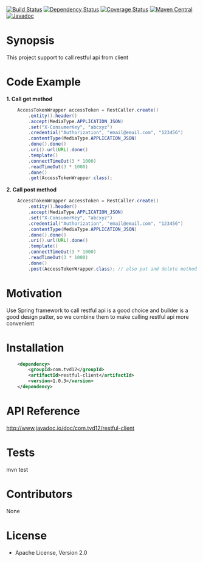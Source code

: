 [![Build Status](https://travis-ci.org/tvd12/restful-client.svg?branch=master)](https://travis-ci.org/tvd12/restful-client)
[![Dependency Status](https://www.versioneye.com/user/projects/5717990efcd19a00415b1f61/badge.svg?style=flat)](https://www.versioneye.com/user/projects/5717990efcd19a00415b1f61)
[![Coverage Status](https://coveralls.io/repos/github/tvd12/restful-client/badge.svg?branch=master)](https://coveralls.io/github/tvd12/restful-client?branch=master)
[![Maven Central](https://maven-badges.herokuapp.com/maven-central/com.tvd12/restful-client/badge.svg)](https://maven-badges.herokuapp.com/maven-central/com.tvd12/restful-client)
[![Javadoc](https://javadoc-emblem.rhcloud.com/doc/com.tvd12/restful-client/badge.svg)](http://www.javadoc.io/doc/com.tvd12/restful-client)

# Synopsis

This project support to call restful api from client

# Code Example

**1. Call get method**

```java
	AccessTokenWrapper accessToken = RestCaller.create()
        .entity().header()
        .accept(MediaType.APPLICATION_JSON)
        .set("X-ConsumerKey", "abcxyz")
        .credential("Authorization", "email@email.com", "123456")
        .contentType(MediaType.APPLICATION_JSON)
        .done().done()
        .uri().url(URL).done()
        .template()
        .connectTimeOut(3 * 1000)
        .readTimeOut(3 * 1000)
        .done()
        .get(AccessTokenWrapper.class);
```

**2. Call post method**
```java
	AccessTokenWrapper accessToken = RestCaller.create()
        .entity().header()
        .accept(MediaType.APPLICATION_JSON)
        .set("X-ConsumerKey", "abcxyz")
        .credential("Authorization", "email@email.com", "123456")
        .contentType(MediaType.APPLICATION_JSON)
        .done().done()
        .uri().url(URL).done()
        .template()
        .connectTimeOut(3 * 1000)
        .readTimeOut(3 * 1000)
        .done()
        .post(AccessTokenWrapper.class); // also put and delete method
```
# Motivation

Use Spring framework to call restful api is a good choice and builder is a good design patter, so we combine them to make calling restful api more convenient

# Installation

```xml
	<dependency>
		<groupId>com.tvd12</groupId>
		<artifactId>restful-client</artifactId>
		<version>1.0.3</version>
	</dependency>
```
# API Reference

http://www.javadoc.io/doc/com.tvd12/restful-client

# Tests

mvn test

# Contributors

None

# License

- Apache License, Version 2.0
	


